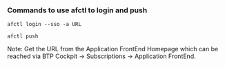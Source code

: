 
### Commands to use afctl to login and push

```
afctl login --sso -a URL

afctl push
```
Note: Get the URL from the Application FrontEnd Homepage which can be reached via BTP Cockpit -> Subscriptions -> Application FrontEnd.
